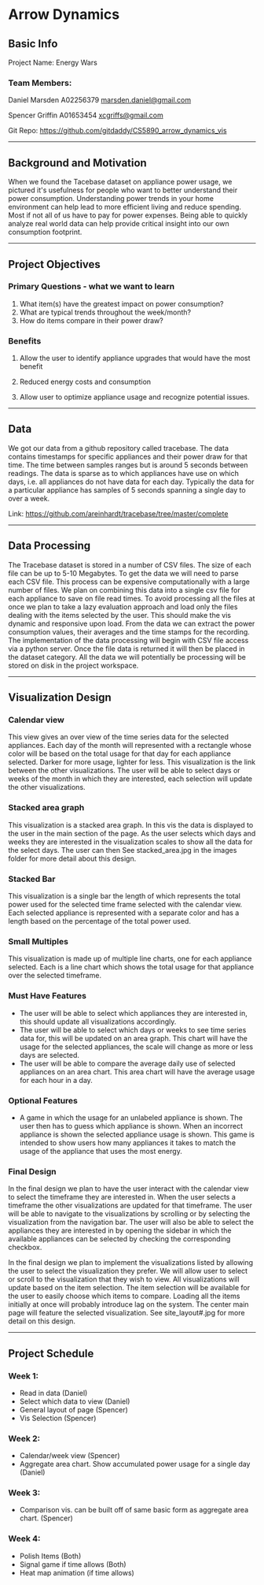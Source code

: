 # Arrow Dynamics

## Basic Info ##
Project Name: Energy Wars

### Team Members:
Daniel Marsden
A02256379
marsden.daniel@gmail.com

Spencer Griffin
A01653454
xcgriffs@gmail.com

Git Repo:
https://github.com/gitdaddy/CS5890_arrow_dynamics_vis

----

## Background and Motivation ##

When we found the Tacebase dataset on appliance power usage, we pictured it's usefulness for people who want to better understand their power consumption. Understanding power trends in your home environment can help lead to more efficient living and reduce spending. Most if not all of us have to pay for power expenses. Being able to quickly analyze real world data can help provide critical insight into our own consumption footprint.

----

## Project Objectives ##

### Primary Questions - what we want to learn
 1.  What item(s) have the greatest impact on power consumption?
 2.  What are typical trends throughout the week/month?
 3.  How do items compare in their power draw?

### Benefits
1. Allow the user to identify appliance upgrades that would have the most benefit

2. Reduced energy costs and consumption

3. Allow user to optimize appliance usage and recognize potential issues.

----

## Data ##
We got our data from a github repository called tracebase.
The data contains timestamps for specific appliances and their power draw for that time. The time between samples ranges but is around 5 seconds between readings. The data is sparse as to which appliances have use on which days, i.e. all appliances do not have data for each day. Typically the data for a particular appliance has samples of 5 seconds spanning a single day to over a week.

Link: https://github.com/areinhardt/tracebase/tree/master/complete

----

## Data Processing ##

The Tracebase dataset is stored in a number of CSV files. The size of each file can be up to 5-10 Megabytes. To get the data we will need to parse each CSV file. This process can be expensive computationally with a large number of files. We plan on combining this data into a single csv file for each appliance to save on file read times. To avoid processing all the files at once we plan to take a lazy evaluation approach and load only the files dealing with the items selected by the user. This should make the vis dynamic and responsive upon load. From the data we can extract the power consumption values, their averages and the time stamps for the recording. The implementation of the data processing will begin with CSV file access via a python server. Once the file data is returned it will then be placed in the dataset category. All the data we will potentially be processing will be stored on disk in the project workspace.


----

## Visualization Design ##

### Calendar view ###
This view gives an over view of the time series data for the selected appliances. Each day of the month will represented with a rectangle whose color will be based on the total usage for that day for each appliance selected. Darker for more usage, lighter for less. This visualization is the link between the other visualizations. The user will be able to select days or weeks of the month in which they are interested, each selection will update the other visualizations.

### Stacked area graph ###
 This visualization is a stacked area graph. In this vis the data is displayed to the user in the main section of the page. As the user selects which days and weeks they are interested in the visualization scales to show all the data for the select days. The user can then  See stacked_area.jpg in the images folder for more detail about this design.

### Stacked Bar ###
  This visualization is a single bar the length of which represents the total power used for the selected time frame selected with the calendar view. Each selected appliance is represented with a separate color and has a length based on the percentage of the total power used.

### Small Multiples ###
  This visualization is made up of multiple line charts, one for each appliance selected. Each is a line chart which shows the total usage for that appliance over the selected timeframe.

### Must Have Features ###
* The user will be able to select which appliances they are interested in, this should update all visualizations accordingly.
* The user will be able to select which days or weeks to see time series data for, this will be updated on an area graph. This chart will have the usage for the selected appliances, the scale will change as more or less days are selected.
* The user will be able to compare the average daily use of selected appliances on an area chart. This area chart will have the average usage for each hour in a day.

### Optional Features ###
* A game in which the usage for an unlabeled appliance is shown. The user then has to guess which appliance is shown. When an incorrect appliance is shown the selected appliance usage is shown. This game is intended to show users how many appliances it takes to match the usage of the appliance that uses the most energy.

### Final Design ###
In the final design we plan to have the user interact with the calendar view to select the timeframe they are interested in. When the user selects a timeframe the other visualizations are updated for that timeframe. The user will be able to navigate to the visualizations by scrolling or by selecting the visualization from the navigation bar. The user will also be able to select the appliances they are interested in by opening the sidebar in which the available appliances can be selected by checking the corresponding checkbox.

In the final design we plan to implement the visualizations listed by allowing the user to select the visualization they prefer. We will allow user to select or scroll to the visualization that they wish to view. All visualizations will update based on the item selection. The item selection will be available for the user to easily choose which items to compare. Loading all the items initially at once will probably introduce lag on the system. The center main page will feature the selected visualization. See site_layout#.jpg for more detail on this design.

----

## Project Schedule ##

### Week 1:
* Read in data (Daniel)
* Select which data to view (Daniel)
* General layout of page (Spencer)
* Vis Selection (Spencer)
### Week 2:
* Calendar/week view (Spencer)
* Aggregate area chart. Show accumulated power usage for a single day (Daniel)
### Week 3:
* Comparison vis. can be built off of same basic form as aggregate area chart. (Spencer)
### Week 4:
* Polish Items (Both)
* Signal game if time allows (Both)
* Heat map animation (if time allows)
